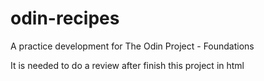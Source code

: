 # odin-recipes
A practice development for The Odin Project - Foundations

It is needed to do a review after finish this project in html
